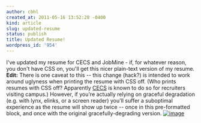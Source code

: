 ```yaml
---
author: cbhl
created_at: 2011-05-16 13:52:28 -0400
kind: article
slug: updated-resume
status: publish
title: Updated Resume!
wordpress_id: '954'
---
```


I've updated my resume for CECS and JobMine - if, for whatever reason,
you don't have CSS on, you'll get this nicer plain-text version of my
resume. **Edit:** There is one caveat to this -- this change (hack?) is
intended to work around uglyness when printing the resume with CSS off.
(Who prints resumes with CSS off? Apparently
[CECS](http://cecs.uwaterloo.ca/) is known to do so for recruiters
visiting campus.) However, if you're actually relying on graceful
degradation (e.g. with lynx, elinks, or a screen reader) you'll suffer a
suboptimal experience as the resume will show up twice -- once in this
pre-formatted block, and once with the original gracefully-degrading
version.
[![image](//images.michael-chang.ca/blog/wp-content/uploads/2011/05/Resume-plain-text.png "Resume-plain-text")](//images.michael-chang.ca/blog/wp-content/uploads/2011/05/Resume-plain-text.png)
